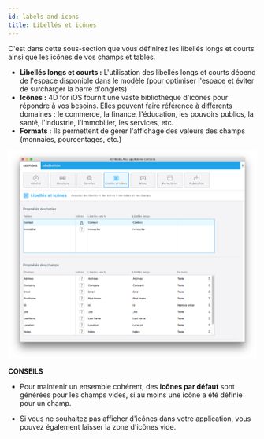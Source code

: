 ```yaml
---
id: labels-and-icons
title: Libellés et icônes
---
```

C'est dans cette sous-section que vous définirez les libellés longs et courts ainsi que les icônes de vos champs et tables.

* **Libellés longs et courts :** L'utilisation des libellés longs et courts dépend de l'espace disponible dans le modèle (pour optimiser l'espace et éviter de surcharger la barre d'onglets).
* **Icônes :** 4D for iOS fournit une vaste bibliothèque d'icônes pour répondre à vos besoins. Elles peuvent faire référence à différents domaines : le commerce, la finance, l'éducation, les pouvoirs publics, la santé, l'industrie, l'immobilier, les services, etc.
* **Formats :** Ils permettent de gérer l'affichage des valeurs des champs (monnaies, pourcentages, etc.)

![Labels & Icons section](assets/project-editor/Labels-icons-section-4D-for-iOS.png)<div class = "tips"> 

**CONSEILS**

* Pour maintenir un ensemble cohérent, des **icônes par défaut** sont générées pour les champs vides, si au moins une icône a été définie pour un champ.

* Si vous ne souhaitez pas afficher d'icônes dans votre application, vous pouvez également laisser la zone d'icônes vide.</div>